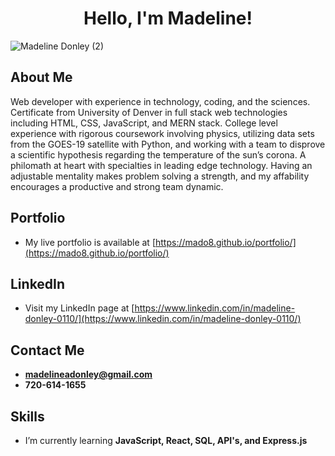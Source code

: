 <h1 align="center">Hello, I'm Madeline!</h1>

![Madeline Donley (2)](https://user-images.githubusercontent.com/88465484/137435745-96ce6aa8-e165-4924-a8ed-529e5634ea59.png)

## About Me

Web developer with experience in technology, coding, and the sciences. Certificate from University of Denver in full stack web technologies including HTML, CSS, JavaScript, and MERN stack. College level experience with rigorous coursework involving physics, utilizing data sets from the GOES-19 satellite with Python, and working with a team to disprove a scientific hypothesis regarding the temperature of the sun’s corona. A philomath at heart with specialties in leading edge technology. Having an adjustable mentality makes problem solving a strength, and my affability encourages a productive and strong team dynamic.

## Portfolio

- My live portfolio is available at [https://mado8.github.io/portfolio/](https://mado8.github.io/portfolio/)

## LinkedIn

- Visit my LinkedIn page at [https://www.linkedin.com/in/madeline-donley-0110/](https://www.linkedin.com/in/madeline-donley-0110/)
## Contact Me

- **madelineadonley@gmail.com**
- **720-614-1655**

## Skills

- I’m currently learning **JavaScript, React, SQL, API's, and Express.js**
